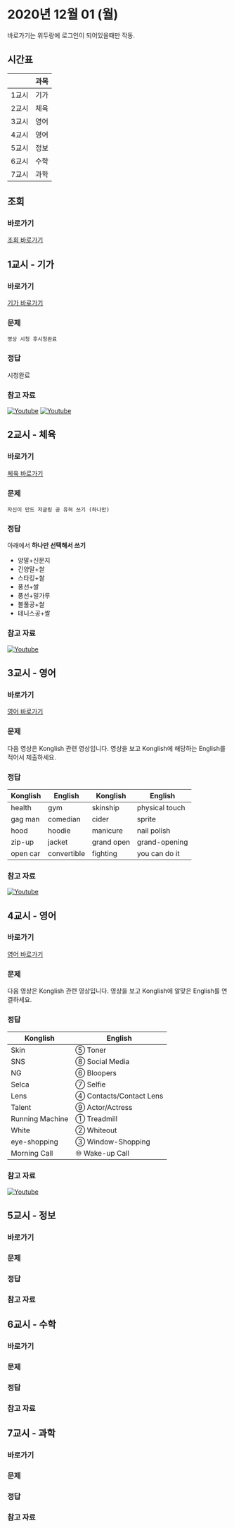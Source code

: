 # 2020년 12월 01 (월)

바로가기는 위두랑에 로그인이 되어있을때만 작동.

## 시간표
|    |과목|
|----|---|
|1교시|기가|
|2교시|체육|
|3교시|영어|
|4교시|영어|
|5교시|정보|
|6교시|수학|
|7교시|과학|

## 조회
### 바로가기
[조회 바로가기](https://rang.edunet.net/class/G000364114/classNotifyView.do?pageNo=1&notifySequence=302337)

## 1교시 - 기가
### 바로가기
[기가 바로가기](https://rang.edunet.net/class/G000367106/hmwkppList.do?hmwkSeq=717984)
### 문제
```
영상 시청 후시청완료
```
### 정답
시청완료
### 참고 자료
[![Youtube](http://img.youtube.com/vi/51IZKIuZ40Q/0.jpg)](https://www.youtube.com/embed/51IZKIuZ40Q "Youtube")
[![Youtube](http://img.youtube.com/vi/U425VwpO48Y/0.jpg)](https://www.youtube.com/embed/U425VwpO48Y "Youtube")


## 2교시 - 체육
### 바로가기
[체육 바로가기](https://rang.edunet.net/class/G000363883/hmwkppList.do?hmwkSeq=719932)
### 문제
```
자신이 만드 저글링 공 유혀 쓰기 (하나만)
```
### 정답
아래에서 **하나만 선택해서 쓰기**
- 양말+신문지
- 긴양말+쌀
- 스타킹+쌀
- 풍선+쌀
- 풍선+밀가루
- 볼풀공+쌀
- 테니스공+쌀
### 참고 자료
[![Youtube](http://img.youtube.com/vi/NuIsQkyvkZc/0.jpg)](https://www.youtube.com/embed/NuIsQkyvkZc "Youtube")

## 3교시 - 영어
### 바로가기
[영어 바로가기](https://rang.edunet.net/class/G000325221/hmwkppList.do?hmwkSeq=719392)
### 문제
다음 영상은 Konglish 관련 영상입니다.
영상을 보고 Konglish에 해당하는 English를 적어서 제출하세요.
### 정답
|Konglish|English|Konglish|English|
|--------|-------|--------|-------|
|health  |gym    |skinship|physical touch|
|gag man |comedian|cider  |sprite |
|hood    |hoodie |manicure|nail polish|
|zip-up  |jacket |grand open|grand-opening|
|open car|convertible|fighting|you can do it|
### 참고 자료
[![Youtube](http://img.youtube.com/vi/8DogPwCUaQY/0.jpg)](https://www.youtube.com/embed/8DogPwCUaQY  "Youtube")

## 4교시 - 영어
### 바로가기
[영어 바로가기](https://rang.edunet.net/class/G000325221/hmwkppList.do?hmwkSeq=719395)
### 문제
다음 영상은 Konglish 관련 영상입니다.
영상을 보고 Konglish에 알맞은 English를 연결하세요.
### 정답
| Konglish | English |
|----------|---------|
|Skin      |⑤ Toner  |
|SNS       |⑧ Social Media|
|NG        |⑥ Bloopers|
|Selca     |⑦ Selfie  |
|Lens      |④ Contacts/Contact Lens|
|Talent    |⑨ Actor/Actress|
|Running Machine|① Treadmill|
|White     |② Whiteout|
|eye-shopping|③ Window-Shopping|
|Morning Call|⑩ Wake-up Call|
### 참고 자료
[![Youtube](http://img.youtube.com/vi/glI8uVFy19M/0.jpg)](https://www.youtube.com/embed/glI8uVFy19M  "Youtube")

## 5교시 - 정보
### 바로가기
### 문제
### 정답
### 참고 자료

## 6교시 - 수학
### 바로가기
### 문제
### 정답
### 참고 자료

## 7교시 - 과학
### 바로가기
### 문제
### 정답
### 참고 자료
